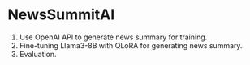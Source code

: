 # NewsSummitAI

1. Use OpenAI API to generate news summary for training.
2. Fine-tuning Llama3-8B with QLoRA for generating news summary.
3. Evaluation.
